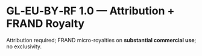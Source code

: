 # GL‑EU‑BY‑RF 1.0 — Attribution + FRAND Royalty
Attribution required; FRAND micro-royalties on **substantial commercial use**; no exclusivity.